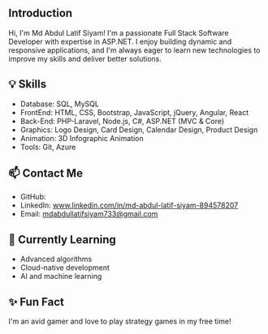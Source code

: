 ##  Introduction
  Hi, I'm Md Abdul Latif Siyam!
  I'm a passionate Full Stack Software Developer with expertise in ASP.NET. 
  I enjoy building dynamic and responsive applications, and I'm always eager to learn new technologies to improve my skills and deliver better solutions.

## 💡 Skills
-  Database: SQL, MySQL
-  FrontEnd: HTML, CSS, Bootstrap, JavaScript, jQuery, Angular, React
-  Back-End: PHP-Laravel, Node.js, C#, ASP.NET (MVC & Core)
-  Graphics: Logo Design, Card Design, Calendar Design, Product Design
-  Animation: 3D Infographic Animation
-  Tools: Git, Azure

## 📫 Contact Me
-  GitHub:
-  LinkedIn: www.linkedin.com/in/md-abdul-latif-siyam-894578207
-  Email: mdabdullatifsiyam733@gmail.com

## 🌱 Currently Learning
-  Advanced algorithms
-  Cloud-native development
-  AI and machine learning

## ✨ Fun Fact
I'm an avid gamer and love to play strategy games in my free time!

